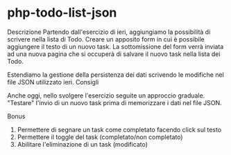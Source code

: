 # php-todo-list-json

<!-- Descrizione
Dobbiamo creare una web-app che permetta di leggere una lista di Todo.
Deve essere anche gestita la persistenza dei dati leggendoli da un file JSON.


Stack
Html, CSS, VueJS (importato tramite CDN), axios, PHP


Consigli
Nello svolgere l'esercizio seguite un approccio graduale.
Prima assicuratevi che la vostra pagina index.php (il vostro front-end) riesca a comunicare correttamente con il vostro script PHP (le vostre "API").
Solo a questo punto sarà utile passare alla lettura della lista da un file JSON.


Bonus
Mostrare lo stato del task → se completato, barrare il testo -->


Descrizione
Partendo dall'esercizio di ieri, aggiungiamo la possibilità di scrivere nella lista di Todo.
Creare un apposito form in cui è possibile aggiungere il testo di un nuovo task. La sottomissione del form verrà inviata ad una nuova pagina che si occuperà di salvare il nuovo task nella lista dei Todo.


Estendiamo la gestione della persistenza dei dati scrivendo le modifiche nel file JSON utilizzato ieri.
Consigli

Anche oggi, nello svolgere l'esercizio seguite un approccio graduale.
"Testare" l'invio di un nuovo task prima di memorizzare i dati nel file JSON.


Bonus
1. Permettere di segnare un task come completato facendo click sul testo
2. Permettere il toggle del task (completato/non completato)
3. Abilitare l'eliminazione di un task (modificato) 